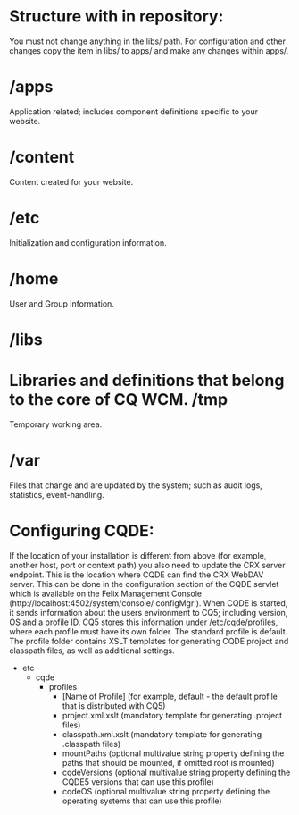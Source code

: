 
Structure with in repository:
==============================
You must not change anything in the libs/ path. For configuration and other changes
copy the item in libs/ to apps/ and make any changes within apps/.

/apps
======
Application related; includes component definitions specific to your website.

/content
==========
Content created for your website.

/etc
====
Initialization and configuration information.

/home
=====
User and Group information.

/libs
=====
Libraries and definitions that belong to the core of CQ WCM.
/tmp
=====
Temporary working area.

/var
====
Files that change and are updated by the system; such as audit logs, statistics, event-handling.

Configuring CQDE:
=================
If the location of your installation is different from above (for example, another host, port or context
path) you also need to update the CRX server endpoint. This is the location where CQDE can find
the CRX WebDAV server. This can be done in the configuration section of the CQDE servlet which
is available on the Felix Management Console (http://localhost:4502/system/console/
configMgr ).
When CQDE is started, it sends information about the users environment to CQ5; including
version, OS and a profile ID. CQ5 stores this information under /etc/cqde/profiles, where
each profile must have its own folder. The standard profile is default. The profile folder contains
XSLT templates for generating CQDE project and classpath files, as well as additional settings.

- etc
  - cqde
    - profiles
      - [Name of Profile] (for example, default - the default profile that is distributed
with CQ5)
      - project.xml.xslt (mandatory template for generating .project files)
      - classpath.xml.xslt (mandatory template for generating .classpath files)
      + mountPaths (optional multivalue string property defining the paths that should be
        mounted, if omitted root is mounted)
      + cqdeVersions (optional multivalue string property defining the CQDE5 versions
that can use this profile)
      + cqdeOS (optional multivalue string property defining the operating systems that
        can use this profile)




